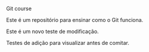 Git course

Este é um repositório para ensinar como o Git funciona.

Este é um novo teste de modificação.

Testes de adição para visualizar antes de comitar.